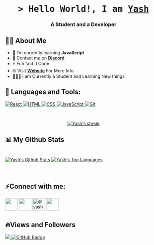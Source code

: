 

 <h1 align="center">
        <samp>&gt; Hello World!, I am
                <b><a target="_blank" href="https://yashhh.netlify.app/">Yash</a></b>
        </samp>
</h1>
<h3 align="center">A Student and a Developer</h3>


## 🙋‍♂️ About Me

- 📝 I’m currently learning **JavaScript**
- 📩 Contact me on **[Discord](https://discord.gg/eJEBv7mRuJ)**
- ⚡ Fun fact: I Code
- 🌐 Visit **[Website](https://yashhh.netlify.app/)** For More Info
- 👨🏼‍🎓 I am Currently a Student and Learning New things

## 🚀 Languages and Tools:

<p align="left"> 
        </a>
        <a href="https://github.com/YashSaini99?tab=repositories" target="_blank"><img alt="React"
                        src="https://img.shields.io/badge/-React-3776AB?style=flat-square&logo=React&logoColor=white">
        </a>
        <!-- HTML -->
        <a href="https://github.com/YashSaini99?tab=repositories" target="_blank"><img alt="HTML"
                        src="https://img.shields.io/badge/-HTML-E34F26?style=flat-square&logo=HTML5&logoColor=white">
        </a>
        <!-- CSS  -->
        <a href="https://github.com/YashSaini99?tab=repositories" target="_blank"><img alt="CSS"
                        src="https://img.shields.io/badge/-CSS-1572B6?style=flat-square&logo=CSS3&logoColor=white">
        </a>
        <!-- JavaScript -->
        <a href="https://github.com/YashSaini99?tab=repositories" target="_blank"><img alt="JavaScript"
                        src="https://img.shields.io/badge/-JavaScript-F7DF1E?style=flat-square&logo=JavaScript&logoColor=white">
        </a>
        <a href="https://github.com/YashSaini99?tab=repositories" target="_blank"><img alt="Git"
                        src="https://img.shields.io/badge/-Git-E34F26?style=flat-square&logo=Git&logoColor=white">
        </a>
</p>

<br/>

<p align="center">
    <a href="https://github.com/YashSaini99/github-readme-streak-stats">
        <img title="🔥 Get streak stats for your profile at git.io/streak-stats" alt="Yash's streak" src="https://github-readme-streak-stats.herokuapp.com/?user=YashSaini99&theme=black-ice&hide_border=true&stroke=0000&background=060A0CD0"/>
    </a>
</p>

## 📊 My Github Stats

  <br/>
    <a href="https://github.com/YashSaini99/github-readme-stats"><img alt="Yash's Github Stats" src="https://github-readme-stats.vercel.app/api?username=YashSaini99&show_icons=true&count_private=true&theme=react&hide_border=true&bg_color=0D1117" /></a>
  <a href="https://github.com/YashSaini99/github-readme-stats"><img alt="Yash's Top Languages" src="https://github-readme-stats.vercel.app/api/top-langs/?username=YashSaini99&langs_count=8&count_private=true&layout=compact&theme=react&hide_border=true&bg_color=0D1117" /></a>
  <br/>
 

<br/>
<br/>

## ⚡Connect with me:
<p align="left">

<a href = "https://twitter.com/YashSainii99"><img src="![image](https://github.com/user-attachments/assets/5a650aa5-caeb-40c1-be2a-08fb7e49c0dc)" height="40" width="40" /></a>
<a href = "https://www.linkedin.com/in/yash-saini-3aab02250/"><img src="https://img.icons8.com/fluent/48/000000/linkedin.png" height="40" width="40"/></a>
<a href="https://dev.to/@yashsaini" target="blank"><img src="https://img.icons8.com/color/48/000000/devpost.png" alt="@yashsaini" height="40" width="40"/></a>
<a href="https://discord.gg/https://discord.gg/eJEBv7mRuJ" target="blank"><img src="https://cdn.discordapp.com/emojis/874682057937260544.png?v=1" width="40" height="40"/></a>
</p>

## 🔥Views and Followers
<a href="https://github.com/Meghna-DAS/github-profile-views-counter">
    <img src="https://komarev.com/ghpvc/?username=YashSaini99">
</a>
<a href="https://github.com/YashSaini99?tab=followers"><img src="https://img.shields.io/github/followers/YashSaini99?label=Followers&style=social" alt="GitHub Badge"></a>
